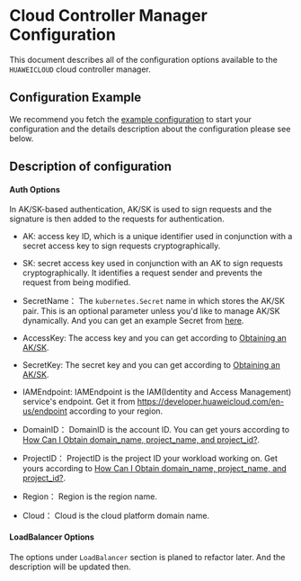 # Cloud Controller Manager Configuration
This document describes all of the configuration options available to the `HUAWEICLOUD` cloud controller manager.

## Configuration Example
We recommend you fetch the [example configuration](../../examples/CloudControllerManagerConfigurationExample.json) to start 
your configuration and the details description about the configuration please see below.

## Description of configuration

#### Auth Options
In AK/SK-based authentication, AK/SK is used to sign requests and the signature is then added to the requests for 
authentication.

- AK: access key ID, which is a unique identifier used in conjunction with a secret access key to sign requests cryptographically.
- SK: secret access key used in conjunction with an AK to sign requests cryptographically. It identifies a request sender and prevents the request from being modified.

- SecretName：
    The `kubernetes.Secret` name in which stores the AK/SK pair. 
    This is an optional parameter unless you'd like to manage AK/SK dynamically.
    And you can get an example Secret from [here](./loadbalancers/secret.yaml).
- AccessKey: 
    The access key and you can get according to [Obtaining an AK/SK](https://support.huaweicloud.com/en-us/devg-apisign/api-sign-provide.html).
- SecretKey:
    The secret key and you can get according to [Obtaining an AK/SK](https://support.huaweicloud.com/en-us/devg-apisign/api-sign-provide.html).
- IAMEndpoint:
    IAMEndpoint is the IAM(Identity and Access Management) service's endpoint.
    Get it from https://developer.huaweicloud.com/en-us/endpoint according to your region.
- DomainID：
    DomainID is the account ID. You can get yours according to [How Can I Obtain domain_name, project_name, and project_id?](https://support.huaweicloud.com/en-us/devg-sdk/en-us_topic_0070637164.html).
- ProjectID：
    ProjectID is the project ID your workload working on.
    Get yours according to [How Can I Obtain domain_name, project_name, and project_id?](https://support.huaweicloud.com/en-us/devg-sdk/en-us_topic_0070637164.html).
- Region：
    Region is the region name.
- Cloud：
    Cloud is the cloud platform domain name.

#### LoadBalancer Options

The options under `LoadBalancer` section is planed to refactor later. And the description will be updated then.
